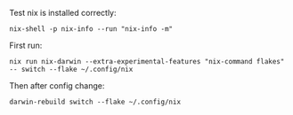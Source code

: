 Test nix is installed correctly:
```
nix-shell -p nix-info --run "nix-info -m"
```

First run:

```
nix run nix-darwin --extra-experimental-features "nix-command flakes" -- switch --flake ~/.config/nix
```

Then after config change:
```
darwin-rebuild switch --flake ~/.config/nix
```
